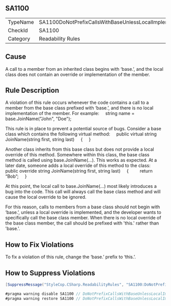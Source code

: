 ﻿## SA1100

<table>
<tr>
  <td>TypeName</td>
  <td>SA1100DoNotPrefixCallsWithBaseUnlessLocalImplementationExists</td>
</tr>
<tr>
  <td>CheckId</td>
  <td>SA1100</td>
</tr>
<tr>
  <td>Category</td>
  <td>Readability Rules</td>
</tr>
</table>

## Cause

A call to a member from an inherited class begins with ‘base.’, and the local class does not contain an override or implementation of the member.

## Rule Description

A violation of this rule occurs whenever the code contains a call to a member from the base class prefixed with ‘base.’, and there is no local implementation of the member. For example:
    string name = base.JoinName("John", "Doe");

This rule is in place to prevent a potential source of bugs. Consider a base class which contains the following virtual method:
    public virtual string JoinName(string first, string last)
    {
    }
 

Another class inherits from this base class but does not provide a local override of this method. Somewhere within this class, the base class method is called using base.JoinName(...). This works as expected. At a later date, someone adds a local override of this method to the class:
    public override string JoinName(string first, string last)
    {
        return “Bob”;
    }
 

At this point, the local call to base.JoinName(...) most likely introduces a bug into the code. This call will always call the base class method and will cause the local override to be ignored. 

For this reason, calls to members from a base class should not begin with ‘base.’, unless a local override is implemented, and the developer wants to specifically call the base class member. When there is no local override of the base class member, the call should be prefixed with 'this.' rather than 'base.'.

## How to Fix Violations

To fix a violation of this rule, change the ‘base.’ prefix to ‘this.’.

## How to Suppress Violations

```csharp
[SuppressMessage("StyleCop.CSharp.ReadabilityRules", "SA1100:DoNotPrefixCallsWithBaseUnlessLocalImplementationExists", Justification = "Reviewed.")]
```

```csharp
#pragma warning disable SA1100 // DoNotPrefixCallsWithBaseUnlessLocalImplementationExists
#pragma warning restore SA1100 // DoNotPrefixCallsWithBaseUnlessLocalImplementationExists
```
